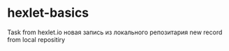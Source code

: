 # hexlet-basics
Task from hexlet.io
новая запись из локального репозитария
new record from local repositiry
